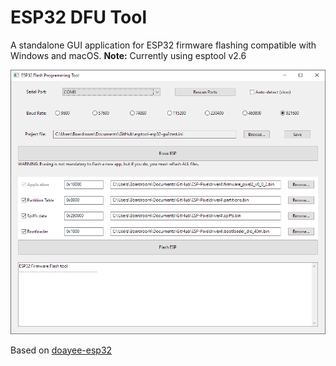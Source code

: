 # ESP32 DFU Tool

A standalone GUI application for ESP32 firmware flashing compatible with Windows and macOS.
**Note:** Currently using esptool v2.6

![gui](/wgui.png "Gui appearance on Windows 10")

Based on  [doayee-esp32](https://github.com/doayee/esptool-esp32-gui)

